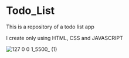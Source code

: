 # Todo_List
This is a repository of a todo list app

<p>I create only using HTML, CSS and JAVASCRIPT</p>



![127 0 0 1_5500_ (1)](https://user-images.githubusercontent.com/89823203/208824355-3134f976-b16c-44a5-91e0-29f6863e72f8.png)
